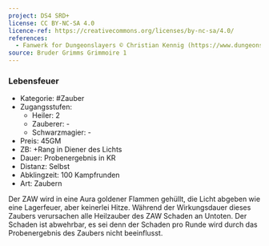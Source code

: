 ```yaml
---
project: DS4 SRD+
license: CC BY-NC-SA 4.0
licence-ref: https://creativecommons.org/licenses/by-nc-sa/4.0/
references: 
  - Fanwerk for Dungeonslayers © Christian Kennig (https://www.dungeonslayers.net/)
source: Bruder Grimms Grimmoire 1
---
```


### Lebensfeuer

- Kategorie: #Zauber
- Zugangsstufen:
  - Heiler: 2
  - Zauberer: -
  - Schwarzmagier: -
- Preis: 45GM
- ZB: +Rang in Diener des Lichts
- Dauer: Probenergebnis in KR
- Distanz: Selbst
- Abklingzeit: 100 Kampfrunden
- Art: Zaubern

Der ZAW wird in eine Aura goldener Flammen gehüllt, die Licht abgeben wie eine Lagerfeuer, aber keinerlei Hitze. Während der Wirkungsdauer dieses Zaubers verursachen alle Heilzauber des ZAW Schaden an Untoten. Der Schaden ist abwehrbar, es sei denn der Schaden pro Runde wird durch das Probenergebnis des Zaubers nicht beeinflusst.

